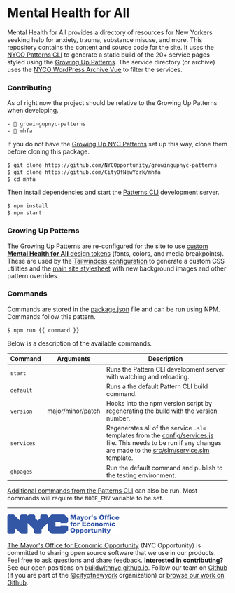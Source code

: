 # Mental Health for All

Mental Health for All provides a directory of resources for New Yorkers seeking help for anxiety, trauma, substance misuse, and more. This repository contains the content and source code for the site. It uses the [NYCO Patterns CLI](https://github.com/CityOfNewYork/patterns-cli) to generate a static build of the 20+ service pages styled using the [Growing Up Patterns](https://github.com/NYCOpportunity/growingupnyc-patterns). The service directory (or archive) uses the [NYCO WordPress Archive Vue](https://github.com/CityOfNewYork/nyco-wp-archive-vue/) to filter the services.

### Contributing

As of right now the project should be relative to the Growing Up Patterns when developing.

```
- 📁 growingupnyc-patterns
- 📁 mhfa
```

If you do not have the [Growing Up NYC Patterns](https://github.com/NYCOpportunity/growingupnyc-patterns) set up this way, clone them before cloning this package.

```shell
$ git clone https://github.com/NYCOpportunity/growingupnyc-patterns
$ git clone https://github.com/CityOfNewYork/mhfa
$ cd mhfa
```

Then install dependencies and start the [Patterns CLI](https://github.com/CityOfNewYork/patterns-cli) development server.

```shell
$ npm install
$ npm start
```

### Growing Up Patterns

The Growing Up Patterns are re-configured for the site to use [custom **Mental Health for All** design tokens](config/tokens.js) (fonts, colors, and media breakpoints). These are used by the [Tailwindcss configuration](config/tailwindcss.js) to generate a custom CSS utilities and the [main site stylesheet](src/scss/_site.scss) with new background images and other pattern overrides.

### Commands

Commands are stored in the [package.json](package.json) file and can be run using NPM. Commands follow this pattern.

```shell
$ npm run {{ command }}
```

Below is a description of the available commands.

Command    | Arguments         | Description
-----------|-------------------|-
`start`    |                   | Runs the Pattern CLI development server with watching and reloading.
`default`  |                   | Runs a the default Pattern CLI build command.
`version`  | major/minor/patch | Hooks into the npm version script by regenerating the build with the version number.
`services` |                   | Regenerates all of the service `.slm` templates from the [config/services.js](config/services.js) file. This needs to be run if any changes are made to the [src/slm/service.slm](src/slm/service.slm) template.
`ghpages`  |                   | Run the default command and publish to the testing environment.

[Additional commands from the Patterns CLI](https://github.com/CityOfNewYork/patterns-cli#commands) can also be run. Most commands will require the `NODE_ENV` variable to be set.

---

![The Mayor's Office for Economic Opportunity](NYCMOEO_SecondaryBlue256px.png)

[The Mayor's Office for Economic Opportunity](http://nyc.gov/opportunity) (NYC Opportunity) is committed to sharing open source software that we use in our products. Feel free to ask questions and share feedback. **Interested in contributing?** See our open positions on [buildwithnyc.github.io](http://buildwithnyc.github.io/). Follow our team on [Github](https://github.com/orgs/CityOfNewYork/teams/nycopportunity) (if you are part of the [@cityofnewyork](https://github.com/CityOfNewYork/) organization) or [browse our work on Github](https://github.com/search?q=nycopportunity).